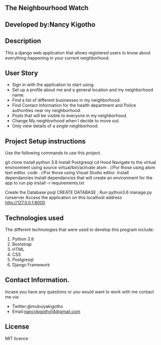 ## The Neighbourhood Watch
## Developed by:Nancy Kigotho
## Description
This a django web application that allows registered users to know about everything happening in your current neighborhood.

## User Story
* Sign in with the application to start using.
* Set up a profile about me and a general location and my neighborhood name.
* Find a list of different businesses in my neighborhood.
* Find Contact Information for the health department and Police authorities near my neighborhood.
* Posts that will be visible to everyone in my neighborhood.
* Change My neighborhood when I decide to move out.
* Only view details of a single neighborhood.

## Project Setup instructions
Use the following commands to use this project.

git clone 
install python 3.8
Install Postgresql
cd Hood
Navigate to the virtual environment using source virtual/bin/activate
atom . //For those using atom text editor.
code . //For those using Visual Studio editor.
Install dependancies
Install dependancies that will create an environment for the app to run pip install -r requirements.txt

Create the Database
psql
CREATE DATABASE <preferred name>;
Run python3.6 manage.py runserver
Access the application on this localhost address http://127.0.0.1:8000

## Technologies used
The different technologies that were used to develop this program include:

1. Python 3.8 
2. Bootstrap
3. HTML
4. CSS
5. Postgresql
7. Django Framework

## Contact Information.
Incase you have any questions or you would want to work with me contact me via:
* Twitter:@mukuiyakigotho
* Email:nancykigotho14@gmail.com
## License
MIT licence

